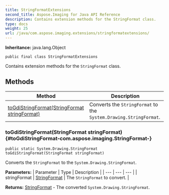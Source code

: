 ```yaml
---
title: StringFormatExtensions
second_title: Aspose.Imaging for Java API Reference
description: Contains extension methods for the StringFormat class.
type: docs
weight: 25
url: /java/com.aspose.imaging.extensions/stringformatextensions/
---
```

**Inheritance:**
java.lang.Object
```
public final class StringFormatExtensions
```

Contains extension methods for the `StringFormat` class.
## Methods

| Method | Description |
| --- | --- |
| [toGdiStringFormat(StringFormat stringFormat)](#toGdiStringFormat-com.aspose.imaging.StringFormat-) | Converts the `StringFormat` to the `System.Drawing.StringFormat`. |
### toGdiStringFormat(StringFormat stringFormat) {#toGdiStringFormat-com.aspose.imaging.StringFormat-}
```
public static System.Drawing.StringFormat toGdiStringFormat(StringFormat stringFormat)
```


Converts the `StringFormat` to the `System.Drawing.StringFormat`.

**Parameters:**
| Parameter | Type | Description |
| --- | --- | --- |
| stringFormat | [StringFormat](../../com.aspose.imaging/stringformat) | The `StringFormat` to convert. |

**Returns:**
[StringFormat](../../com.aspose.ms.system.drawing/stringformat) - The converted `System.Drawing.StringFormat`.
